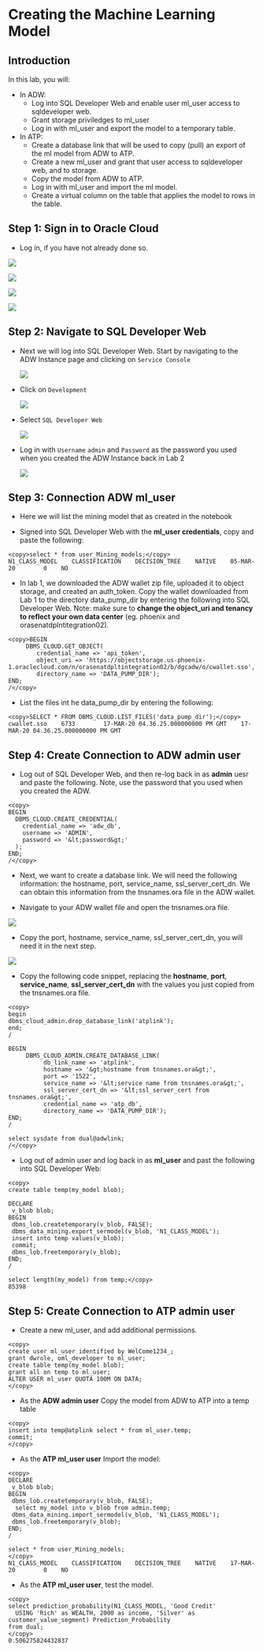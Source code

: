 # Creating the Machine Learning Model

## Introduction

In this lab, you will:

- In ADW:
  - Log into SQL Developer Web and enable user ml_user access to sqldeveloper web.
  - Grant storage priviledges to ml_user
  - Log in with ml_user and export the model to a temporary table.
- In ATP:
  - Create a database link that will be used to copy (pull) an export of the ml model from ADW to ATP.
  - Create a new ml_user and grant that user access to sqldeveloper web, and to storage.
  - Copy the model from ADW to ATP.
  - Log in with ml_user and import the ml model.
  - Create a virtual column on the table that applies the model to rows in the table.

## **Step 1:** Sign in to Oracle Cloud

- Log in, if you have not already done so.

![](./images/2/002.png  " ")

![](./images/2/003.png  " ")

![](./images/2/009.png  " ")

![](./images/2/004.png  " ")


## **Step 2:** Navigate to SQL Developer Web

- Next we will log into SQL Developer Web. Start by navigating to the ADW Instance page and clicking on `Service Console`

  ![](./images/1/0311.png  " ")

- Click on `Development`

  ![](./images/1/0023.png  " ")

- Select `SQL Developer Web`

  ![](./images/1/0026.png  " ")

- Log in with `Username` `admin` and `Password` as the password you used when you created the ADW Instance back in Lab 2

  ![](./images/1/0025.png  " ")

## **Step 3:** Connection ADW ml_user

- Here we will list the mining model that as created in the notebook

- Signed into SQL Developer Web with the **ml_user credentials**, copy and paste the following:

```
<copy>select * from user_Mining_models;</copy>
N1_CLASS_MODEL    CLASSIFICATION    DECISION_TREE    NATIVE    05-MAR-20        0    NO    

```
- In lab 1, we downloaded the ADW wallet zip file, uploaded it to object storage, and created an auth\_token. Copy the wallet downloaded from Lab 1 to the directory data\_pump\_dir by entering the following into SQL Developer Web. Note: make sure to **change the object_uri and tenancy to reflect your own data center** (eg. phoenix and orasenatdpIntitegration02).

```
<copy>BEGIN
     DBMS_CLOUD.GET_OBJECT(
        credential_name => 'api_token',
        object_uri => 'https://objectstorage.us-phoenix-1.oraclecloud.com/n/orasenatdpltintegration02/b/dgcadw/o/cwallet.sso',
        directory_name => 'DATA_PUMP_DIR');
END;
/</copy>
```

- List the files int he data\_pump\_dir by entering the following:

```
<copy>SELECT * FROM DBMS_CLOUD.LIST_FILES('data_pump_dir');</copy>
cwallet.sso    6733        17-MAR-20 04.36.25.000000000 PM GMT    17-MAR-20 04.36.25.000000000 PM GMT
```

## **Step 4:** Create Connection to ADW admin user

- Log out of SQL Developer Web, and then re-log back in as **admin** uesr and paste the following. Note, use the password that you used when you created the ADW.

```
<copy>
BEGIN
  DBMS_CLOUD.CREATE_CREDENTIAL(
    credential_name => 'adw_db',
    username => 'ADMIN',
    password => '&lt;password&gt;'
  );
END;
/</copy>
```

- Next, we want to create a database link. We will need the following information: the hostname, port, service\_name, ssl\_server\_cert_dn. We can obtain this information from the tnsnames.ora file in the ADW wallet.

- Navigate to your ADW wallet file and open the tnsnames.ora file.

![](./images/3/001.png  " ")

- Copy  the port, hostname, service\_name, ssl\_server\_cert_dn, you will need it in the next step.

![](./images/3/002.png  " ")

- Copy the following code snippet, replacing the **hostname**, **port**, **service\_name**, **ssl\_server\_cert_dn** with the values you just copied from the tnsnames.ora file.

```
<copy>
begin
dbms_cloud_admin.drop_database_link('atplink');
end;
/

BEGIN
     DBMS_CLOUD_ADMIN.CREATE_DATABASE_LINK(
          db_link_name => 'atplink',
          hostname => '&gt;hostname from tnsnames.ora&gt;',
          port => '1522',
          service_name => '&lt;service name from tnsnames.ora&gt;',
          ssl_server_cert_dn => '&lt;ssl_server_cert from tnsnames.ora&gt;',
          credential_name => 'atp_db',
          directory_name => 'DATA_PUMP_DIR');
END;
/

select sysdate from dual@adwlink;
/</copy>
```

- Log out of admin user and log back in as **ml_user** and past the following into SQL Developer Web:

```
<copy>
create table temp(my_model blob);

DECLARE
 v_blob blob;
BEGIN
 dbms_lob.createtemporary(v_blob, FALSE);
 dbms_data_mining.export_sermodel(v_blob, 'N1_CLASS_MODEL');
 insert into temp values(v_blob);
 commit;
 dbms_lob.freetemporary(v_blob);
END;
/

select length(my_model) from temp;</copy>
85398
```

## **Step 5:** Create Connection to ATP admin user

- Create a new ml_user, and add additional permissions.
```
<copy>
create user ml_user identified by WelCome1234_;
grant dwrole, oml_developer to ml_user;
create table temp(my_model blob);
grant all on temp to ml_user;
ALTER USER ml_user QUOTA 100M ON DATA;
</copy>
```

- As the **ADW admin user** Copy the model from ADW to ATP into a temp table
```
<copy>
insert into temp@atplink select * from ml_user.temp;
commit;
</copy>
```

- As the **ATP ml_user user** Import the model:
```
<copy>
DECLARE
 v_blob blob;
BEGIN
 dbms_lob.createtemporary(v_blob, FALSE);
  select my_model into v_blob from admin.temp;
 dbms_data_mining.import_sermodel(v_blob, 'N1_CLASS_MODEL');
 dbms_lob.freetemporary(v_blob);
END;
/

select * from user_Mining_models;
</copy>
N1_CLASS_MODEL    CLASSIFICATION    DECISION_TREE    NATIVE    17-MAR-20        0    NO    
```

- As the **ATP ml_user user**, test the model.
```
<copy>
select prediction_probability(N1_CLASS_MODEL, 'Good Credit'
  USING 'Rich' as WEALTH, 2000 as income, 'Silver' as customer_value_segment) Prediction_Probability
from dual;
</copy>
0.506275824432837
```
